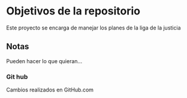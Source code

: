 # Objetivos de la repositorio

Este proyecto se encarga de manejar los planes de la liga de la justicia


## Notas
Pueden hacer lo que quieran...

### Git hub
Cambios realizados en GitHub.com
